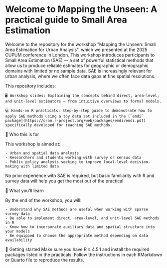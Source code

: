 # Welcome to Mapping the Unseen: A practical guide to Small Area Estimation

Welcome to the repository for the workshop "Mapping the Unseen: Small Area Estimation for Urban Analysis", which we presented at the 2025 CUPUM conference in London. This workshop introduces participants to Small Area Estimation (SAE) — a set of powerful statistical methods that allow us to produce reliable estimates for geographic or demographic domains with limited or no sample data. SAE is increasingly relevant for urban analysis, where we often face data gaps at fine spatial resolutions.

This repository includes:

    🖥️ Workshop slides: Explaining the concepts behind direct, area-level, and unit-level estimators — from intuitive overviews to formal models.

    💻 Hands-on R practicals: Step-by-step guide to demonstrate how to apply SAE methods using a toy data set included in the [`emdi` package](https://cran.r-project.org/web/packages/emdi/emdi.pdf) specifically developed for teaching SAE methods.

🎯 Who this is for

This workshop is aimed at:

    - Urban and spatial data analysts
    - Researchers and students working with survey or census data
    - Public policy analysts seeking to improve local-level decision-making with limited data

No prior experience with SAE is required, but basic familiarity with R and survey data will help you get the most out of the practical.

🧠 What you’ll learn

By the end of the workshop, you will:

    - Understand why SAE methods are useful when working with sparse survey data
    - Be able to implement direct, area-level, and unit-level SAE methods in R
    - Know how to incorporate auxiliary data and spatial structure into your models
    - Be equipped to choose the appropriate method depending on data availability

🚀 Getting started
Make sure you have R ≥ 4.5.1 and install the required packages listed in the practicals. Follow the instructions in each RMarkdown or Quarto file to reproduce the results.
